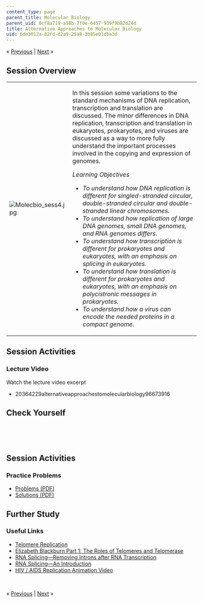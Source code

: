 ```yaml
---
content_type: page
parent_title: Molecular Biology
parent_uid: 0cf8a719-a58b-7f0e-6457-939f9b82d24d
title: Alternative Approaches to Molecular Biology
uid: 6de3012a-82fd-d2a9-25a8-3b85e01dba3d
---
```

<p class="sc_nav">&laquo; <a class="sc_prev" href="./resolveuid/5e1363df9828a8e652b1b90916e83b46">Previous</a> | <a class="sc_next" href="./resolveuid/b312d8ee70addb9a2f2234a16a004e3f">Next</a> &raquo;</p> <h2 class="subhead">Session Overview</h2> <table class="sc_overview">     <tbody>         <tr>             <td><img src="./resolveuid/75b4e43b496dd3a7183a505201a6af37" alt="Molecbio_sess4.jpg" /></td>             <td><p>In this session some variations to the standard mechanisms of DNA replication, transcription and translation are discussed. The minor differences in DNA replication, transcription and translation in eukaryotes, prokaryotes, and viruses are discussed as a way to more fully understand the important processes involved in the copying and expression of genomes.</p>             <p><em>Learning Objectives</em></p>             <ul class="arrow">                 <li><em>To understand how DNA replication is different for singled-stranded circular, double-stranded circular and double-stranded linear chromosomes.</em></li>                 <li><em>To understand how replication of large DNA genomes, small DNA genomes, and RNA genomes differs.</em></li>                 <li><em>To understand how transcription is different for prokaryotes and eukaryotes, with an emphasis on splicing in eukaryotes.</em></li>                 <li><em>To understand how translation is different for prokaryotes and eukaryotes, with an emphasis on polycistronic messages in prokaryotes.</em></li>                 <li><em>To understand how a virus can encode the needed proteins in a compact genome.</em></li>             </ul></td>         </tr>     </tbody> </table> <h2 class="subhead">Session Activities</h2> <h3 class="subsubhead">Lecture Video</h3> <p>Watch the lecture video excerpt</p> <ul class="arrow">     <li>20364229alternativeapproachestomolecularbiology96673916</li> </ul> <h2 class="subhead">Check Yourself</h2> <div id="quizArea">&nbsp;</div> <script type="text/javascript" src="/scripts/jquery-1.3.2.min.js"></script> <script type="text/javascript" src="/scripts/jQuizMe-uncompressed.js"></script> <script type="text/javascript">
// There was an extra comma at the end of multiList array.
$( function($){
	var quizMulti = {
    multiList: [
	{
        ques: 'Shown below is the genomic structure of the human β-globin gene. The numbers within the boxes indicate  the length (in nucleotides) of each region. The DNA sequences corresponding to  the start codon and the stop codon are indicated. <br /><br /><img width="463" height="117" src="/courses/biology/7-01sc-fundamentals-of-biology-fall-2011/molecular-biology/alternative-approaches-to-molecular-biology/OCWmobiosession4_quizzes_clip_image002.png" /><br /><br />Which regions are present in the initial transcript?',
        ans: "both",
        ansSel: ["exons", "introns"],
        ansInfo: "Both introns and exons are present in the initial transcript."
    },
	{
      	ques: '<img width="463" height="117" src="/courses/biology/7-01sc-fundamentals-of-biology-fall-2011/molecular-biology/alternative-approaches-to-molecular-biology/OCWmobiosession4_quizzes_clip_image002.png" /><br /><br />What is the length (in nucleotides) of the mature, processed β-globin mRNA?',
        ans: "620",
        ansSel: ["438", "980", "1600"],
        ansInfo: ""

    },
	{   
		ques: 'The following is the sequence of a double stranded DNA molecule:<br /><br /><span style="font-family: Courier New, Courier, monospace">5’ ATCATGACACTATGCAAGCCGAGAAGCAACAATAGCGAAGCCCATTAA 3’<br />3’ TAGTATTGTGATACGTTCGGCTCTTCGTTGTTATCGCTTCGGGTAATT 5’</span><br /><br />This DNA can encode…',
        ans: '3 polypeptides: one with 7 amino acids,<br><span style="margin:0 0 0 39px;"> one with 11, and one with 14</span>',
        ansSel: ["a polypeptide of 7 amino acids", "a polypeptide of 8 amino acids", "a polypeptide of 11 amino acids", "a polypeptide of 12 amino acids", "a polypeptide of 14 amino acids", "a polypeptide of 15 amino acids", "a polypeptide of 8 amino acids and another with 12"],
        ansInfo: "" 
    }]
	};
	var options = {
		allRandom: false,
		Random: false,
		help: "",
		showHTML: false,
		animationType: 0,
		showWrongAns: true,
		title: "Concept test 1",	 
};
$("#quizArea").jQuizMe(quizMulti, options);
});
</script> <p>&nbsp;</p> <h2 class="subhead">Session Activities</h2> <h3 class="subsubhead">Practice Problems</h3> <ul class="arrow">     <li><a href="./resolveuid/1e8ae573cb4f3035af555f9c200af5dd">Problems (PDF)</a></li>     <li><a href="./resolveuid/66339437fecd9fdc19c516705430ed35">Solutions (PDF)</a></li> </ul> <h2 class="subhead">Further Study</h2> <h3 class="subsubhead">Useful Links</h3> <ul class="arrow">     <li><a href="http://www.youtube.com/watch?v=AJNoTmWsE0s">Telomere Replication</a></li>     <li><a href="http://www.youtube.com/watch?v=5PU_jZwt8KY">Elizabeth Blackburn Part 1: The Roles of Telomeres and Telomerase</a></li>     <li><a href="https://www.youtube.com/watch?v=FVuAwBGw_pQ">RNA Splicing&mdash;Removing Introns after RNA Transcription</a></li>     <li><a href="http://www.youtube.com/watch?v=qmBtqppU6jY&amp;feature=related">RNA Splicing&mdash;An Introduction</a></li>     <li><a href="http://www.youtube.com/watch?v=hdgNnXLY8LU">HIV / AIDS Replication Animation Video</a></li> </ul> <p>&nbsp;</p> <p class="sc_nav_bottom">&laquo; <a class="sc_prev" href="./resolveuid/5e1363df9828a8e652b1b90916e83b46">Previous</a> | <a class="sc_next" href="./resolveuid/b312d8ee70addb9a2f2234a16a004e3f">Next</a> &raquo;</p>